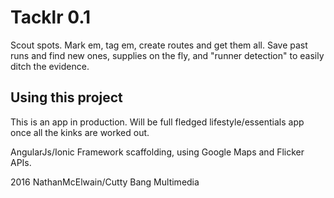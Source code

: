 Tacklr 0.1
=====================

Scout spots. Mark em, tag em, create routes and get them all. Save past runs and find new ones, supplies on the fly, and "runner detection" to easily ditch the evidence. 

## Using this project

This is an app in production. Will be full fledged lifestyle/essentials app once all the kinks are worked out.

AngularJs/Ionic Framework scaffolding, using Google Maps and Flicker APIs.

2016 NathanMcElwain/Cutty Bang Multimedia
